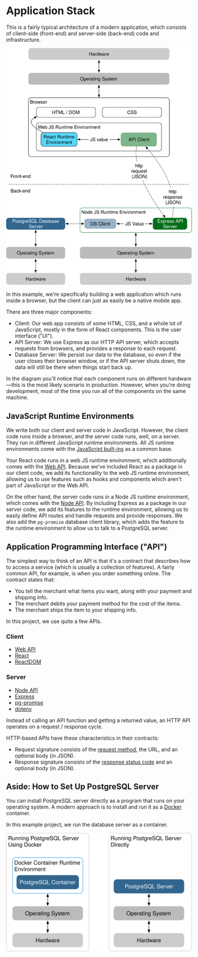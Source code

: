 # Application Stack

This is a fairly typical architecture of a modern application, which consists
of client-side (front-end) and server-side (back-end) code and infrastructure.

![Application Stack Diagram](./images/application-stack.svg)

In this example, we're specifically building a web application which runs
inside a browser, but the client can just as easily be a native mobile app.

There are three major components:

- Client: Our web app consists of some HTML, CSS, and a whole lot of
  JavaScript, mostly in the form of React components. This is the user
  interface ("UI").
- API Server: We use Express as our HTTP API server, which accepts requests
  from browsers, and provides a response to each request.
- Database Server: We persist our data to the database, so even if the user
  closes their browser window, or if the API server shuts down, the data will
  still be there when things start back up.

In the diagram you'll notice that each component runs on different
hardware—this is the most likely scenario in production. However, when you're
doing development, most of the time you run all of the components on the same
machine.

## JavaScript Runtime Environments

We write both our client and server code in JavaScript. However, the client
code runs inside a browser, and the server code runs, well, on a server. They
run in different JavaScript runtime environments. All JS runtime environments
come with the [JavaScript built-ins][] as a common base.

Your React code runs in a web JS runtime environment, which additionally comes
with the [Web API][]. Because we've included React as a package in our client
code, we add its functionality to the web JS runtime environment, allowing us
to use features such as hooks and components which aren't part of JavaScript or
the Web API.

On the other hand, the server code runs in a Node JS runtime environment, which
comes with the [Node API][]. By including Express as a package in our server
code, we add its features to the runtime environment, allowing us to easily
define API routes and handle requests and provide responses. We also add the
`pg-promise` database client library, which adds the feature to the runtime
environment to allow us to talk to a PostgreSQL server.

## Application Programming Interface ("API")

The simplest way to think of an API is that it's a contract that describes how
to access a service (which is usually a collection of features). A fairly
common API, for example, is when you order something online. The contract
states that:

- You tell the merchant what items you want, along with your payment and
  shipping info.
- The merchant debits your payment method for the cost of the items.
- The merchant ships the item to your shipping info.

In this project, we use quite a few APIs.

### Client

- [Web API][]
- [React][]
- [ReactDOM][]

### Server

- [Node API][]
- [Express][]
- [pg-promise][]
- [dotenv][]
<!-- Todo: update after app is complete.
We also create our own API, which is based on the [HTTP protocol][http] since
it's a remote API (the client and the server aren't in the same physical
location). Currently our API has two features:

- Get a list of tasks
- Add a new task -->

Instead of calling an API function and getting a returned value, an HTTP API
operates on a request / response cycle.

HTTP-based APIs have these characteristics in their contracts:

- Request signature consists of the [request method][], the URL, and an
  optional body (in JSON).
- Response signature consists of the [response status code][] and an optional
  body (in JSON).

## Aside: How to Set Up PostgreSQL Server

You can install PostgreSQL server directly as a program that runs on your
operating system. A modern approach is to install and run it as a [Docker][]
container.

In this example project, we run the database server as a container.

![Database Runtime Options](./images/db-stack.svg)

[docker]: https://www.docker.com
[dotenv]: https://github.com/motdotla/dotenv
[express]: http://expressjs.com/en/api.html
[http]: https://developer.mozilla.org/en-US/docs/Web/HTTP/Overview
[javascript built-ins]: https://developer.mozilla.org/en-US/docs/Web/JavaScript/Reference
[node api]: https://nodejs.org/docs/latest-v14.x/api/index.html
[pg-promise]: http://vitaly-t.github.io/pg-promise/index.html
[react]: https://reactjs.org/docs/react-api.html
[reactdom]: https://reactjs.org/docs/react-dom.html
[request method]: https://developer.mozilla.org/en-US/docs/Web/HTTP/Methods
[response status code]: https://developer.mozilla.org/en-US/docs/Web/HTTP/Status
[web api]: https://developer.mozilla.org/en-US/docs/Web/Reference/API
